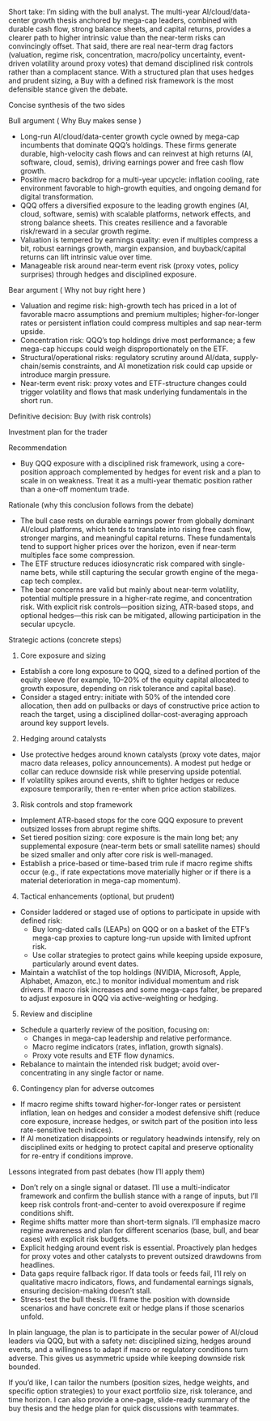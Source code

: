 Short take: I’m siding with the bull analyst. The multi-year AI/cloud/data-center growth thesis anchored by mega-cap leaders, combined with durable cash flow, strong balance sheets, and capital returns, provides a clearer path to higher intrinsic value than the near-term risks can convincingly offset. That said, there are real near-term drag factors (valuation, regime risk, concentration, macro/policy uncertainty, event-driven volatility around proxy votes) that demand disciplined risk controls rather than a complacent stance. With a structured plan that uses hedges and prudent sizing, a Buy with a defined risk framework is the most defensible stance given the debate.

Concise synthesis of the two sides

Bull argument ( Why Buy makes sense )
- Long-run AI/cloud/data-center growth cycle owned by mega-cap incumbents that dominate QQQ’s holdings. These firms generate durable, high-velocity cash flows and can reinvest at high returns (AI, software, cloud, semis), driving earnings power and free cash flow growth.
- Positive macro backdrop for a multi-year upcycle: inflation cooling, rate environment favorable to high-growth equities, and ongoing demand for digital transformation.
- QQQ offers a diversified exposure to the leading growth engines (AI, cloud, software, semis) with scalable platforms, network effects, and strong balance sheets. This creates resilience and a favorable risk/reward in a secular growth regime.
- Valuation is tempered by earnings quality: even if multiples compress a bit, robust earnings growth, margin expansion, and buyback/capital returns can lift intrinsic value over time.
- Manageable risk around near-term event risk (proxy votes, policy surprises) through hedges and disciplined exposure.

Bear argument ( Why not buy right here )
- Valuation and regime risk: high-growth tech has priced in a lot of favorable macro assumptions and premium multiples; higher-for-longer rates or persistent inflation could compress multiples and sap near-term upside.
- Concentration risk: QQQ’s top holdings drive most performance; a few mega-cap hiccups could weigh disproportionately on the ETF.
- Structural/operational risks: regulatory scrutiny around AI/data, supply-chain/semis constraints, and AI monetization risk could cap upside or introduce margin pressure.
- Near-term event risk: proxy votes and ETF-structure changes could trigger volatility and flows that mask underlying fundamentals in the short run.

Definitive decision: Buy (with risk controls)

Investment plan for the trader

Recommendation
- Buy QQQ exposure with a disciplined risk framework, using a core-position approach complemented by hedges for event risk and a plan to scale in on weakness. Treat it as a multi-year thematic position rather than a one-off momentum trade.

Rationale (why this conclusion follows from the debate)
- The bull case rests on durable earnings power from globally dominant AI/cloud platforms, which tends to translate into rising free cash flow, stronger margins, and meaningful capital returns. These fundamentals tend to support higher prices over the horizon, even if near-term multiples face some compression.
- The ETF structure reduces idiosyncratic risk compared with single-name bets, while still capturing the secular growth engine of the mega-cap tech complex.
- The bear concerns are valid but mainly about near-term volatility, potential multiple pressure in a higher-rate regime, and concentration risk. With explicit risk controls—position sizing, ATR-based stops, and optional hedges—this risk can be mitigated, allowing participation in the secular upcycle.

Strategic actions (concrete steps)

1) Core exposure and sizing
- Establish a core long exposure to QQQ, sized to a defined portion of the equity sleeve (for example, 10–20% of the equity capital allocated to growth exposure, depending on risk tolerance and capital base).
- Consider a staged entry: initiate with 50% of the intended core allocation, then add on pullbacks or days of constructive price action to reach the target, using a disciplined dollar-cost-averaging approach around key support levels.

2) Hedging around catalysts
- Use protective hedges around known catalysts (proxy vote dates, major macro data releases, policy announcements). A modest put hedge or collar can reduce downside risk while preserving upside potential.
- If volatility spikes around events, shift to tighter hedges or reduce exposure temporarily, then re-enter when price action stabilizes.

3) Risk controls and stop framework
- Implement ATR-based stops for the core QQQ exposure to prevent outsized losses from abrupt regime shifts.
- Set tiered position sizing: core exposure is the main long bet; any supplemental exposure (near-term bets or small satellite names) should be sized smaller and only after core risk is well-managed.
- Establish a price-based or time-based trim rule if macro regime shifts occur (e.g., if rate expectations move materially higher or if there is a material deterioration in mega-cap momentum).

4) Tactical enhancements (optional, but prudent)
- Consider laddered or staged use of options to participate in upside with defined risk:
  - Buy long-dated calls (LEAPs) on QQQ or on a basket of the ETF’s mega-cap proxies to capture long-run upside with limited upfront risk.
  - Use collar strategies to protect gains while keeping upside exposure, particularly around event dates.
- Maintain a watchlist of the top holdings (NVIDIA, Microsoft, Apple, Alphabet, Amazon, etc.) to monitor individual momentum and risk drivers. If macro risk increases and some mega-caps falter, be prepared to adjust exposure in QQQ via active-weighting or hedging.

5) Review and discipline
- Schedule a quarterly review of the position, focusing on:
  - Changes in mega-cap leadership and relative performance.
  - Macro regime indicators (rates, inflation, growth signals).
  - Proxy vote results and ETF flow dynamics.
- Rebalance to maintain the intended risk budget; avoid over-concentrating in any single factor or name.

6) Contingency plan for adverse outcomes
- If macro regime shifts toward higher-for-longer rates or persistent inflation, lean on hedges and consider a modest defensive shift (reduce core exposure, increase hedges, or switch part of the position into less rate-sensitive tech indices).
- If AI monetization disappoints or regulatory headwinds intensify, rely on disciplined exits or hedging to protect capital and preserve optionality for re-entry if conditions improve.

Lessons integrated from past debates (how I’ll apply them)
- Don’t rely on a single signal or dataset. I’ll use a multi-indicator framework and confirm the bullish stance with a range of inputs, but I’ll keep risk controls front-and-center to avoid overexposure if regime conditions shift.
- Regime shifts matter more than short-term signals. I’ll emphasize macro regime awareness and plan for different scenarios (base, bull, and bear cases) with explicit risk budgets.
- Explicit hedging around event risk is essential. Proactively plan hedges for proxy votes and other catalysts to prevent outsized drawdowns from headlines.
- Data gaps require fallback rigor. If data tools or feeds fail, I’ll rely on qualitative macro indicators, flows, and fundamental earnings signals, ensuring decision-making doesn’t stall.
- Stress-test the bull thesis. I’ll frame the position with downside scenarios and have concrete exit or hedge plans if those scenarios unfold.

In plain language, the plan is to participate in the secular power of AI/cloud leaders via QQQ, but with a safety net: disciplined sizing, hedges around events, and a willingness to adapt if macro or regulatory conditions turn adverse. This gives us asymmetric upside while keeping downside risk bounded.

If you’d like, I can tailor the numbers (position sizes, hedge weights, and specific option strategies) to your exact portfolio size, risk tolerance, and time horizon. I can also provide a one-page, slide-ready summary of the buy thesis and the hedge plan for quick discussions with teammates.